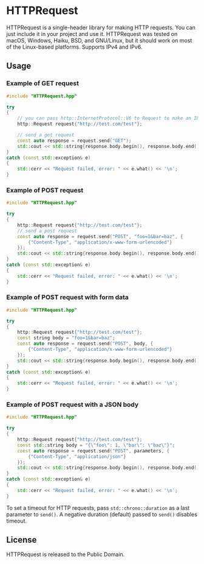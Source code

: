 # HTTPRequest

HTTPRequest is a single-header library for making HTTP requests. You can just include it in your project and use it. HTTPRequest was tested on macOS, Windows, Haiku, BSD, and GNU/Linux, but it should work on most of the Linux-based platforms. Supports IPv4 and IPv6.

## Usage

### Example of GET request
```cpp
#include "HTTPRequest.hpp"

try
{
    // you can pass http::InternetProtocol::V6 to Request to make an IPv6 request
    http::Request request{"http://test.com/test"};

    // send a get request
    const auto response = request.send("GET");
    std::cout << std::string{response.body.begin(), response.body.end()} << '\n'; // print the result
}
catch (const std::exception& e)
{
    std::cerr << "Request failed, error: " << e.what() << '\n';
}
```

### Example of POST request
```cpp
#include "HTTPRequest.hpp"

try
{
    http::Request request{"http://test.com/test"};
    // send a post request
    const auto response = request.send("POST", "foo=1&bar=baz", {
        {"Content-Type", "application/x-www-form-urlencoded"}
    });
    std::cout << std::string{response.body.begin(), response.body.end()} << '\n'; // print the result
}
catch (const std::exception& e)
{
    std::cerr << "Request failed, error: " << e.what() << '\n';
}
```

### Example of POST request with form data
```cpp
#include "HTTPRequest.hpp"

try
{
    http::Request request{"http://test.com/test"};
    const string body = "foo=1&bar=baz";
    const auto response = request.send("POST", body, {
        {"Content-Type", "application/x-www-form-urlencoded"}
    });
    std::cout << std::string{response.body.begin(), response.body.end()} << '\n'; // print the result
}
catch (const std::exception& e)
{
    std::cerr << "Request failed, error: " << e.what() << '\n';
}
```

### Example of POST request with a JSON body
```cpp
#include "HTTPRequest.hpp"

try
{
    http::Request request{"http://test.com/test"};
    const std::string body = "{\"foo\": 1, \"bar\": \"baz\"}";
    const auto response = request.send("POST", parameters, {
        {"Content-Type", "application/json"}
    });
    std::cout << std::string{response.body.begin(), response.body.end()} << '\n'; // print the result
}
catch (const std::exception& e)
{
    std::cerr << "Request failed, error: " << e.what() << '\n';
}
```

To set a timeout for HTTP requests, pass `std::chrono::duration` as a last parameter to `send()`. A negative duration (default) passed to `send()` disables timeout.

## License

HTTPRequest is released to the Public Domain.
